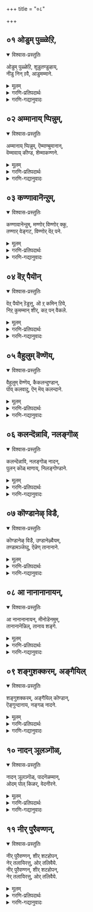+++
title = "०८"

+++


## ०१ ओडुम् पुळ्ळेऱि,
<details open><summary>विश्वास-प्रस्तुतिः</summary>

ओडुम् पुळ्ळेऱि, शूडुतण्डुऴाय्,  
नीडु निन् ऱवै, आडुमम्माने.
</details>

<details><summary>मूलम्</summary>

ओडुम् पुळ्ळेऱि, शूडुतण्डुऴाय्,  
नीडु निन् ऱवै, आडुमम्माने.
</details>

<details><summary>गरणि-प्रतिपदार्थः</summary>

पुळ् एऱि = गरुडपक्षियन्नेरि, ओडुम् = धाविसुववनू, तण् तुऴाय् = तम्पाद तुलसियन्नु, शूडुम् = मुडियुववनू, नीडु = शाश्वतवागि, निन् ऱ = इरुव, अवै = अवरॊडनॆ, आडुम् = सन्तोषपडुववनू, अम्माने = सर्वेश्वरने. 
</details>

<details><summary>गरणि-गद्यानुवादः</summary>

गरुड पक्षियन्नेरि धाविसुववनू, तम्पाद तुलसिय हारवन्नु मुडियुववनू, शाश्वतवागिरुव अवरॊडनॆ सन्तोषदिन्द विहरिसुववनू, सर्वेश्वरने. 

’गरुड.................................नू’ – तन्न आश्रितरिगॆ सङ्कटवॊदगिदाग, अवरु ’स्वामी, नीने गति, कापाडु” ऎन्दु आर्तरागि कूगि करॆदाग, भगवन्तनु क्षणमात्रवू तडमाडदन्तॆ, गरुडनन्नेरि, अवर बळिगॆ ओडिबरुववनल्ल\! आश्रितवत्सलनल्लवे स्वामि? 

“तम्पाद .........................नू” – अरळि, परिमळदिन्दलू मधुविनिन्दलू तुम्बिरुव, दुम्बिगळु मुसुरिकॊण्डिरुव तम्पाद तुलसिय हारवॆन्दरॆ भगवन्तनिगॆ अत्यन्त प्रियवादद्दु. अदन्नु तलॆयल्लि मुडियुववनु. कत्तिनल्लि धरिसुवनु स्वामि. 

’शाश्वत.................नू” – शाश्वतवागि नॆलसिरुववरॆन्दरॆ नित्यसूरिगळु. अवरु परमपदवासिगळु. भगवन्तन सान्निध्यदल्लिद्दुकॊण्डु, सेवॆसल्लिसुत्ता, भगवत्कृपाकटाक्षक्कॆ पात्ररागि आनन्ददिन्द काल कळॆयुववरु अवरु. 

आळ्वाररु हेळुत्तारॆ- भगवन्तनु कडुसङ्कटक्कॊळगागिरुव आश्रितर सङ्कटवन्नु कूडले हरिसुत्तानॆ. तुलसिय हारवन्नु धरिसुत्तानॆ. नित्यसूरिगळ कैङ्कर्यवन्नु स्वीकरिसुत्ता आनन्ददिन्द अवरॊडनॆ इरुत्तानॆ. आश्रितवत्सलनू करुणामयनू स्वामि.
</details>



## ०२ अम्मानाय् प्पिन्नुम्,
<details open><summary>विश्वास-प्रस्तुतिः</summary>

अम्मानाय् प्पिन्नुम्, ऎम्माण्बुमानान्,  
वॆम्मावाय् कीण्ड, शॆम्माकण्णने.
</details>

<details><summary>मूलम्</summary>

अम्मानाय् प्पिन्नुम्, ऎम्माण्बुमानान्,  
वॆम्मावाय् कीण्ड, शॆम्माकण्णने.
</details>

<details><summary>गरणि-प्रतिपदार्थः</summary>

अम्मन् आय्= सर्वेश्वरनागि, पिन्नुम् = अनन्तर, ऎम्माण्भुम् आनान् = नम्म तन्दॆयू आदवनु, वॆम् = क्रूरवाद, मा = कुदुरॆय, वाय् कीण्ड = बायन्नु सीळिद, शॆम् = कॆम्पाद, मा = विशालवाद, कण्णने = कण्णुळ्ळवने \(कृष्णने\). 
</details>

<details><summary>गरणि-गद्यानुवादः</summary>

सर्वेश्वरनादवनू, नम्म तन्दॆयादवनू, क्रूरवाद कुदुरॆय बायन्नु सीळिदवनू कॆम्पाद विशालवाद कण्णुळ्ळ कृष्णने. 

हिन्दिन पाशुरदल्लि, भगवन्तनु नित्यसूरिगळ कैङ्कर्यवन्नु स्वीकरिसुत्तिरुवनॆन्दरू सह, अवनु तन्न सृष्टिय जीविगळ बगॆगॆ कृपॆगॊण्डु, अवर कष्टसङ्कटगळन्नु निवारिसुवुदरल्लि सदा सिद्धनागिरुवनॆन्दु हेळलायितु. 

ई पाशुरदल्लि सर्वेश्वरनाद स्वामियु भूलोकवासिगळिगॆ तन्दॆयागियू ऒडॆयनागियू इद्दानॆम्बुदन्नु निदर्शनदॊन्दिगॆ तिळिसलागिदॆ. 

आळ्वाररु हेळुत्तारॆ- भगवन्तनु सर्वेश्वरनागि परमपदवासिगळ सेवॆयन्नु पडॆयुत्तिद्दरू सह भूलोकवासिगळ उद्धारक्कागि सन्दर्भक्कॆ तक्कन्तॆ बेरॆबेरॆ अवतारगळन्नु तळॆयुव कृपाळुवागिद्दानॆ. सुन्दरवू विशालवू आद कण्णुगळुळ्ळ अत्याकर्षकनाद श्रीकृष्णने अवनु\! 

दुष्टकंसनिन्द प्रेरितनागि, केशि ऎम्ब राक्षसनु बालकृष्णनन्नु कच्चि कॊल्लुवुदक्कागि बन्दनु. तन्न दॊड्ड बायन्नु तॆरॆदिट्टुकॊण्डु कृष्णन मेलॆ नुग्गि बन्दनु. कृष्णनु तन्न ऎडतोळन्नुआ कुदुरॆय बायल्लि तुरुकिदनु. अल्लि अदु दप्पदप्पनागुत्त बॆळॆयितु. कुदुरॆगॆ उसिराडलु आगदन्तॆ माडितु. आ बळिक, कैयन्नु हिन्दक्कॆ सॆळॆदुकॊण्डु, अदर ऎरडुदवडॆगळन्नू हिडिदु अदर बायन्नु सीळिकॊन्दु हाकिदनु. इदु केशिसंहारद कथॆ.
</details>



## ०३ कण्णावानॆन्ऱुम्,
<details open><summary>विश्वास-प्रस्तुतिः</summary>

कण्णावानॆन्ऱुम्, मण्णोर् विण्णोर् क्कु,  
तण्णार् वेङ्गट, विण्णोर् वॆऱ् पने.
</details>

<details><summary>मूलम्</summary>

कण्णावानॆन्ऱुम्, मण्णोर् विण्णोर् क्कु,  
तण्णार् वेङ्गट, विण्णोर् वॆऱ् पने.
</details>

<details><summary>गरणि-प्रतिपदार्थः</summary>

कण् आवान् = कृपाधारनागुत्तानॆ, ऎन्ऱुम् = यावागलू \(ऎल्ल कालक्कू\), मण्णोर् क्कु = भूलोकवासिगळिगू, विण्णोर् क्कु = मेलण लोकदवरिगू, तण् आर् = तम्पु तुम्बिरुव, वेङ्गडम् = तिरुवॆङ्कटवॆम्बुदु, विण्णोर् = नित्यसूरिगळ, वॆऱ् पने = तिरुमलैयुळ्ळवने. 
</details>

<details><summary>गरणि-गद्यानुवादः</summary>

भूलोकवासिगळिगू मेलणलोकदवरिगू यारु ऎल्ल कालक्कू कृपाधारनागिरुत्तानो आ स्वामिये तम्पु तुम्बिरुव तिरुवेङ्कटवॆम्ब तिरुमलॆयल्लि नॆलसिरुव नित्यसूरिगळस्वामि\! 

इदॊन्दु स्वारस्यवाद पाशुर. भूलोकदल्लि तिरुवॆङ्कटगिरिय हिरिमॆयॆष्टॆम्बुदन्नू, भगवन्तन सर्वसमत्ववन्नू इदु तिळिसुत्तदॆ. 

आळ्वाररु हेळुत्तारॆ- भगवन्तनिगॆ तारतम्यभावनॆयिल्ल. अवनु पक्षपातमाडुवुदिल्ल. इवरु तन्न समीपदल्लिरुववरु, परिशुद्धरादवरु, पापरहितरु, अमररु, तन्न नित्यकैङ्कर्यदल्लिये तॊडगिरुववरु ऎन्दु परमपदवासिगळाद नित्यसूरिगळ विषयदल्लि भगवन्तनिगॆ वात्सल्य हॆच्चुवुदिल्ल. हागॆये, इवरु पापिगळु, हुट्टु-सावुगळ गॊन्दलदल्लि बिद्दुतॊळलुववरु, कीळादवरु ऎन्दु भूलोकवासिगळाद मर्त्यर विषयदल्लि अवन वात्सल्य कुन्दुवुदिल्ल. अवरन्नु निकृष्टवागि काणुवुदिल्ल. असड्डॆ माडुवुदिल्ल. अवर उद्धारक्कागिये तानिरुवुदु ऎम्बुदन्नु लोकक्कॆ निदर्शनगॊळिसुवुदक्कागिये ऎम्बन्तॆ तम्पु तुम्बिरुव तिरुवॆङ्कटगिरियॆम्ब पवित्रवाद बॆट्टद शिखरदल्लि आ स्वामिये, नित्यसूरिगळिन्द सेवॆयन्नु स्वीकरिसुव स्वामिये, तानिरबेकाद परमपदवन्नु बिट्टु बन्दु, नॆलसिद्दानॆ कण्डिरा\!
</details>



## ०४ वॆऱ् पैयॊन्
<details open><summary>विश्वास-प्रस्तुतिः</summary>

वॆऱ् पैयॊन् ऱॆडुत्तु, ऒ ऱ् कमिन् ऱिये,  
निऱ् कुमम्मान् शीर्, कऱ् पन् वैकले.
</details>

<details><summary>मूलम्</summary>

वॆऱ् पैयॊन् ऱॆडुत्तु, ऒ ऱ् कमिन् ऱिये,  
निऱ् कुमम्मान् शीर्, कऱ् पन् वैकले.
</details>

<details><summary>गरणि-प्रतिपदार्थः</summary>

वॆऱ् पै ऒन्ऱु = बॆट्टवॊन्दन्नु, ऎडुत्तु = ऎत्ति हिडिदु, ऒऱ् कम् = बलद कॊरतॆ, इन् ऱिये = इल्लदन्तॆये, निऱ् कुम् = निन्त, \(निल्लुव\), अम्मान् = स्वामिय शीर् = कल्याणगुणगळन्नु, कऱ् पन् = कलियुत्तेनॆ, \(चिन्तिसुत्तानॆ\), वैहले = यावागलू. 
</details>

<details><summary>गरणि-गद्यानुवादः</summary>

बॆट्टवॊन्दन्नु ऎत्तिहिडिदु बलद कॊरतॆयिल्लदन्तॆ निल्लुव स्वामिय कल्याणगुणगळन्नु ऎडॆबिडदॆ चिन्तिसुत्तेनॆ. 

भगवन्तनु श्रीकृष्णनागि अवतरिसिदाग नडॆसिद अद्भुत प्रसङ्गवॊन्दन्नु इल्लि सूचिसुत्ता, सर्वेश्वरन सामर्थ्य, दयॆ, रक्षणॆ, क्षमॆ, सर्वसमत्व मुन्ताद विशिष्टकल्याण गुणगळन्नु उदाहरिसलागुत्तिदॆ. 

गोवळरु, तम्म सम्प्रदायक्कॆ तक्कन्तॆ, वर्षक्कॊम्मॆ देवेन्द्र पूजॆ माडुत्तिद्दरु. ऒम्मॆ आ पूजॆयन्नू ऎडॆयन्नू तनगॆ सल्लिसलिल्लवॆम्ब कारणदिन्द देवेन्द्रनु अवर मेलॆ कोपगॊण्डु इडिय नन्दगोकुलवन्ने नाशमाडिबिडुवुदागि, अदर मेलॆ एळुदिनगळ काल ऎडॆबिडदॆ बिरुसुमळॆयन्नु सुरिसिदनु. अल्लि \(नन्दगोकुलदल्लि\) बॆळॆयुत्तिद्द बालकृष्णनु, समीपदल्लिद्द गोवर्धन गिरियन्ने कॊडॆयन्तॆ ऎत्तिहिडिदु, अदरडियल्लि गोवुगळन्नू गोवळरन्नू आ बिरुसु मळॆयिन्द पारुमाडिदनु. 

ऎळॆय बालकनिगॆ बॆट्टवन्नु ऎत्ति हिडियुव सामर्थ्यवे? एळु दिनगळ काल तन्न किरुबॆरळिन मेलॆ अदन्नु निल्लिसिकॊण्डिरुवाग अवन बल कुन्दलिल्लवे? इन्थ हलवारु प्रश्नॆगळु भगवन्तन साटियिल्लद सामर्थ्यवन्नुगुरुतिट्टु तोरिसुवुदु. 

देवेन्द्रनिगॆ उण्टाद कोप, दर्पगळु फलिसदॆ, अवनिगॆ मुखभञ्जनवायितष्टॆ. आग अवनु बालकृष्णनन्नु सर्वेश्वरनॆन्दरितु, अल्लिगॆ तन्न परिवारदॊन्दिगॆ बन्दु, स्वामिय क्षमॆबेडिदनष्टॆ. आश्रितरन्नु रक्षिसुवुदू, आश्रित विरोधिगळन्नु शिक्षिसुवुदू भगवन्तन कॆलस. आश्रितविरोधियाद देवेन्द्रनु भगवन्तनल्लि क्षमॆ बेडिद कूडले. अवनु तप्पु माडिदवनादरू, अदन्नु लॆक्किसदॆ, अवनन्नु मन्निसुव सहज स्वभाव भगवन्तनदु. आद्दरिन्द अवनन्नु भगवन्तनु क्षमिसिदनु. 

आश्रितरु गोपगोपियरे एकॆ? मूकप्राणिगळाद गोवुगळु अल्लवे? ऎल्लरनू रक्षिसुव कार्यभगवन्तनदल्लवे? भगवन्तनिगॆ गोवळरिगिन्तलू गोवुगळल्लि वात्सल्य हॆच्चु. 

हीगॆ, ऒन्दु प्रसङ्गदिन्दले भगवन्तनु तन्न अनेक कल्याणगुणस्वभावगळन्नु व्यक्तपडिसिदनु\!

आळ्वाररु हेळुत्तारॆ- बालकनागि कण्डरू सह, तानु सर्वसमर्थनॆन्दु तोरिसुवन्तॆ दॊड्ड बॆट्टवन्नॆत्ति कॊडॆयन्तॆ हिडिदु आश्रितराद गोवुगळन्नूगोवळरन्नू कापाडिदनल्लवे? आ स्वामिय कृपॆगागि नानु अवन विशिष्टकल्याणगुणगळन्नु ऎडॆबिडदॆ चिन्तिसुत्तेनॆ.
</details>



## ०५ वैहुलुम् वॆण्णॆय्,
<details open><summary>विश्वास-प्रस्तुतिः</summary>

वैहुलुम् वॆण्णॆय्, कैकलन्दुण्डान्,  
पॊय् कलवादु, ऎन् मॆय् कलन्दाने.
</details>

<details><summary>मूलम्</summary>

वैहुलुम् वॆण्णॆय्, कैकलन्दुण्डान्,  
पॊय् कलवादु, ऎन् मॆय् कलन्दाने.
</details>

<details><summary>गरणि-प्रतिपदार्थः</summary>

वैहुलम् = यावागलू, वॆण्णॆय् = बॆण्णॆयन्नु, कैकलन्दु = कै तुम्बिकॊण्डु, उण्डान् = उण्डवनाद स्वामियु, पॊय् कलवादु = सुळ्ळिगॆ ऎडॆयिल्लदन्तॆ, ऎन् = नन्न, मॆय् = देहदल्लि, कलन्दाने – कूडिकॊण्डनल्ल\! 
</details>

<details><summary>गरणि-गद्यानुवादः</summary>

बॆण्णॆयन्नु यावागलू कैगळल्लि तुम्बिकॊण्डु उण्णुव स्वामियु, सुळ्ळिगॆ \(भ्रान्तिगॆ\) ऎडॆकॊडदन्तॆ, नन्न देहदल्लि \(बन्दु\) कूडिकॊण्डनल्ल\! 

आळ्वाररु हेळुत्तारॆ- भगवन्तन विशिष्ट कल्याणगुणगळन्नु ऎडॆबिडदॆ नानु चिन्तिसुत्तिरुवुदर फलवागि ननगॆ अत्युत्तमवाद भाग्यवु लभ्यवागिदॆ. हिन्दॆ, श्रीकृष्णनागि बॆळॆयुत्तिद्द सर्वेश्वरनु नन्दगोकुलद मनॆमनॆयल्लियू बॆण्णॆयन्नु कैगळल्लि तुम्बिकॊण्डु ऎडॆबिडदॆ तिन्नुत्तिद्दष्टु सरागवागिवे, सुलभवागिये, अवनु नन्न देहदॊळक्कॆ प्रवेशिसिद्दानॆ. इदु सुळ्ळू अल्ल. ई विषयदल्लि ननगॆ भ्रान्तियू इल्ल. 

भगवन्तनन्नु ऒलिसिकॊळ्ळुवुदक्कॆ सरळमार्ग अवन कल्याणगुणगळन्नु ऎडॆबिडदॆ चिन्तिसुत्तिरुवुदु ऎन्दु सूचनॆयल्लवे?
</details>



## ०६ कलन्दॆन्नावि, नलङ्गॊळ्
<details open><summary>विश्वास-प्रस्तुतिः</summary>

कलन्दॆन्नावि, नलङ्गॊळ् नादन्,  
पुलन् कॊळ् माणाय्, निलङ्गॊण्डाने.
</details>

<details><summary>मूलम्</summary>

कलन्दॆन्नावि, नलङ्गॊळ् नादन्,  
पुलन् कॊळ् माणाय्, निलङ्गॊण्डाने.
</details>

<details><summary>गरणि-प्रतिपदार्थः</summary>

कलन्दु = कूडिकॊण्डु, ऎन् आवि = नन्न आत्मदॊडनॆ, नलम् कॊळ् = हर्षिसि कीर्तिवन्तनाद, नादन् = नन्न नाथनु, पुलन् कॊळ् = पञ्चेन्द्रियगळन्नू सूरॆगॊळ्ळुवन्थ, माण् आय् = वामन ब्रह्मचारियागि, निलम् = नॆलवन्नु, कॊण्डाने = \(दानवागि\) पडॆदुकॊण्डवने. 
</details>

<details><summary>गरणि-गद्यानुवादः</summary>

आळ्वाररु हेळुत्तारॆ- भगवन्तनु परमसुन्दरनाद वामनवटुवागि अवतरिसि, बलिचक्रवर्तिय याग शालॆयन्नु प्रवेशिसिदाग, अल्लिद्दवरॆल्लर ऎल्ल इन्द्रियगळन्नू सूरॆगॊण्डनु. बळिक, तन्न हॆज्जॆयल्लि मूरु हॆज्जॆगळष्टु नॆलवन्नु तनगॆ दान माडॆन्दु बलिचक्रवर्तियन्नु याचिसि, अदन्नु अवनिन्द पडॆदुकॊण्डु, महादानियाद बलिचक्रवरियन्नु उद्दरिसिदनु. रूपदल्लि चिक्कवनागि बन्दवन कीर्ति ऎष्टु अपारवागि बॆळॆयितु\! आ स्वामिये नन्न नाथनागि बन्दु, नन्नल्लि अभिमानगॊण्डु, नन्न देहवन्नु प्रवेशिसिदनु. मत्तु नन्न आत्मदॊन्दिगॆ बॆरॆतुकॊण्डनु. इदरिन्द नन्न देहात्म भ्रान्तियु नाशवायितु. आत्मोद्धारवायितु. बलिचक्रवर्तियन्तॆ नानु कॊडुगैयवनल्ल. नन्नल्लि कॊडलु एनू इल्ल. अवन कल्याणगुणगळन्नु चिन्तिसुत्तिद्दद्दरिन्दले, नन्नल्लि अवनु अपारवाद कृपॆयन्नु तोरिदनल्ल\!
</details>



## ०७ कॊण्डानेऴ् विडै,
<details open><summary>विश्वास-प्रस्तुतिः</summary>

कॊण्डानेऴ् विडै, उण्डानेऴ्वैयम्,  
तण्डामञ्जॆय्दु, ऎन्नॆण् तानानाने.
</details>

<details><summary>मूलम्</summary>

कॊण्डानेऴ् विडै, उण्डानेऴ्वैयम्,  
तण्डामञ्जॆय्दु, ऎन्नॆण् तानानाने.
</details>

<details><summary>गरणि-प्रतिपदार्थः</summary>

कॊण्डान् = पळगिसिकॊण्डनु, एऴ् विडै = एळु गूळिगळन्नु, उण्डान् =उण्डनु \(कबळिसिबिट्टनु\), एऴ् वैयम् = एळुलोकगळन्नु, तण् = तम्पाद, तामम् = स्थळवन्नु \(नॆलॆयन्नु\), शॆय्दु = उण्टुमाडि, ऎन् = नन्न, ऎण् तान् = नन्न आलोचनॆये \(मनस्से\), आनाने = आगिबिट्टनल्ल\! 
</details>

<details><summary>गरणि-गद्यानुवादः</summary>

एळु गूळिगळन्नू पळगिसिकॊण्डनु. एळु लोकगळन्नू कबळिसिबिट्टनु. तम्पाद स्थळवन्नु उण्टुमाडि, नन्न आलोचनॆये तानु आगिबिट्टनल्ल\! 

आळ्वाररु हेळुत्तारॆ- भगवन्तनु श्रीकृष्णनागि अवतरिसिदाग, तनगॆ प्रीतिपात्रळाद नप्पिन्नैदेवियन्नु कैहिडियुवुदक्कागिये, अवळ तन्दॆ साकिद्द एळुगूळिगळन्नू तानॊब्बने ऒण्टियागि ऎदुरिसि, हिडिदु पळगिसिदनु. प्रळय काल बन्दाग, स्वामियु तन्न सृष्टिये आद एळु लोकगळन्नू कबळिसि, तन्न हॊट्टॆयल्लिट्टुकॊण्डु संरक्षिसिदनु. चेतनरन्नु उद्धरिसि, अवरिगॆ शाश्वतवाद नॆलॆयन्नु कॊडुवुदक्कागिये आनन्दपूर्णवाद परमपदवन्ने उण्टुमाडिदनु. हीगॆल्ल अद्भुतकार्‍यगळन्नु नडॆसिद्दरिन्द, आश्रितरक्षकत्ववन्नू, अपारवात्सल्यवन्नू, कृपॆयन्नू व्यक्तपडिसिद भगवन्तनु नन्न मनदल्लि मूडिबन्द आलोचनॆगळॆल्लवन्नू कैगूडिसिदनल्ल\! 

“नन्न आलोचनॆये तानागिबिट्टनल्ल” – इदक्कॆ आळ्वाररु जीविसिरुव कालदल्लि भगवत्सेवॆयन्नु ऎडॆबिडदॆ नडॆसुत्तिरबेकॆन्दू, अवरु मरणिस बळिक, परमपदवन्ने सेरि, भगवन्तन नित्यसेवॆयल्लि तॊडगिरबेकॆन्दू आ “आलोचनॆ’गळु इरबहुदे? ऎनिसुत्तदॆ.
</details>



## ०८ आ नानानानायन्,
<details open><summary>विश्वास-प्रस्तुतिः</summary>

आ नानानानायन्, मीनोडॆनमुम्,  
तानानानॆन्निल्, तानाय शङ्गे.
</details>

<details><summary>मूलम्</summary>

आ नानानानायन्, मीनोडॆनमुम्,  
तानानानॆन्निल्, तानाय शङ्गे.
</details>

<details><summary>गरणि-प्रतिपदार्थः</summary>

आन् आनान् आयन् \(= आन् आयन् आनान्\) = दनकरुगळन्नु मेयिसुव गोपालनादनु, मीनोडुएनमुम् = मीनागियू, वराहनागियू, तान् आनान् = ताने आदनु, ऎन्निल् = ऎन्दरॆ, तान् तानु, आय = आदद्दु, शङ्गे = लॆक्कविल्लदष्टु रूपगळे. 
</details>

<details><summary>गरणि-गद्यानुवादः</summary>

दनकरुगळन्नु मेयिसुव गोपालनागियू, मीनागियू, वराहनागियू ताने आदनु ऎन्दरॆ, तानु लॆक्कविल्लदष्टु रूपगळे आदनु \(आगिद्दानॆ\). 

आळ्वाररु हेळुत्तारॆ- भगवन्तनु बेरॆबेरॆ अवतारगळन्नु तळॆदनु. मीनादनु, वराहवादनु, गोपालनादनु. हीगॆ हेळिदरॆ, भगवन्तनु वराहनागि दुष्ट हिरण्याक्षनन्नु कॊन्दु अवनु ..................................होद भूमियन्नु \(भूदेवियन्नु\) रक्षिसिदनु. ............................................गोवुगळन्नु मेयिसि अवुगळन्नु रक्षिसिदनु. ...............तन्न जगद्रक्षणकार्यक्कागि तळॆद अवतार रूपगळु ऒन्दे, ऎरडे, हत्तॆ, इप्पत्ते? सन्दर्भक्कॆ तक्कन्तॆ अवु लॆक्कविल्लदष्टु ऎन्दे हेळबेकागुत्तदॆ.
</details>



## ०९ शङ्गुशक्करम्, अङ्गैयिल्
<details open><summary>विश्वास-प्रस्तुतिः</summary>

शङ्गुशक्करम्, अङ्गैयिल् कॊण्डान्,  
ऎङ्गुन्दानाय, नङ्गळ् नादने.
</details>

<details><summary>मूलम्</summary>

शङ्गुशक्करम्, अङ्गैयिल् कॊण्डान्,  
ऎङ्गुन्दानाय, नङ्गळ् नादने.
</details>

<details><summary>गरणि-प्रतिपदार्थः</summary>

शङ्गु = शङ्खचक्रगळन्नु, अम् कैयिल् = सुन्दरवाद कैगळल्लि, कॊण्डान् = धरिसिद्दानॆ, ऎङ्गुम् = ऎल्लॆल्लियू \(ऎल्लॆडॆयल्लियू\), तान् = ताने, आय = आगिरुववनु, नङ्गळ् = नम्म, नादने = ऒडॆयने \(रक्षकनाद स्वामिये\). 
</details>

<details><summary>गरणि-गद्यानुवादः</summary>

ऎल्लॆडॆयल्लियू ताने आगिरुववनु नम्म रक्षकनाद नम्म स्वामिये\! अवनु तन्न सुन्दरवाद कैगळल्लि शङ्ख चक्रगळन्नु धरिसिद्दानॆ. 

आळ्वाररु हेळुत्तारॆ- भगवन्तनु ऎल्ल कडॆयल्लू व्यापिसिकॊण्डिद्दानॆ. तानु आरिसिकॊण्डन्तॆ लॆक्कविल्लदष्टु अवतारगळागि, ऎल्लर कण्णिगू इन्द्रियगळिगू गोचरवागियू, तानु सृष्टिसिद ऎल्ल वस्तुगळल्लि अन्तर्यामियागि इन्द्रियगळिगॆ अगोचरवागियू व्यापिसिकॊण्डिद्दानॆ. अवनु नम्म ऒडॆयनागि, नम्म रक्षकनागि तन्न सुन्दरवाद कैगळल्लि शङ्ख चक्रगळन्नु हिडिदु सिद्धनागिद्दानॆ. आश्रितरक्षणॆयॆन्दरॆ भगवन्तनिगॆ ऎष्टु वात्सल्य\!
</details>



## १० नादन् ञूलञ्गॊळ्,
<details open><summary>विश्वास-प्रस्तुतिः</summary>

नादन् ञूलञ्गॊळ्, पादनॆन्नम्मान्,  
ओदम् पोल् किळर्, वेदनीरने.
</details>

<details><summary>मूलम्</summary>

नादन् ञूलञ्गॊळ्, पादनॆन्नम्मान्,  
ओदम् पोल् किळर्, वेदनीरने.
</details>

<details><summary>गरणि-प्रतिपदार्थः</summary>

नादन् = सर्वलोकनाथनू, ञूलम् कॊळ् = ऎल्ला लोकगळन्नू अळॆदुकॊळ्ळुवन्थ, पादम् = तिरुवडिगळुळ्ळवनू, ऎन् अम्मान् = नन्न ऒडॆयनू, ओदम् पोल् = कडलिन हागॆ, किळर् = घोषिसुव, वेदम् = वेदगळ \(वेदगळिन्द तिळियतक्क\), नीरने = सहजसद्गुणगळन्नुळ्ळवने. 
</details>

<details><summary>गरणि-गद्यानुवादः</summary>

सर्वलोकनाथनागि, ऎल्ला लोकगळन्नू अळॆदुकॊळ्ळुवन्थ पादगळन्नुळ्ळवनागि, कडलिन हागॆ घोषिसुव वेदगळिन्द तिळियतक्कवनागिरुव सहजसद्गुणगळन्नुळ्ळवने. 

आळ्वाररु हेळुत्तारॆ- भगवन्तनु सर्वलोकनायकनु. ऎल्लरन्नू रक्षिसुव भारवन्नु वहिसिकॊण्डिद्दानॆ. हिन्दॆ, त्रिविक्रमनागि बॆळॆदु, ऎल्ल लोकगळन्नू तन्न ऎरडे हॆज्जॆगळिन्द अळॆदुकॊण्डन्थ तिरुवडिगळुळ्ळवनु. कडलु ऎडॆबिडदॆ घोषिसुवन्तॆ, वेदगळु अवन हिरिमॆ महिमॆगळन्नु कुरितु घोषिसुत्तवॆ. वेदगळिन्दले अवनु तिळियतक्कवनु. अनन्तवाद सहजसद्गुणगळुळ्ळवनु. अन्थ महामहिमन विशिष्टकल्याणगुणगळन्नु नानु विवरिसि हेगॆ हेळलि?
</details>



## ११ नीर् पुरैवण्णन्,
<details open><summary>विश्वास-प्रस्तुतिः</summary>

नीर् पुरैवण्णन्, शीर् शटहोपन्,  
नेर् तलायिरत्तु, ओर् तलिवैये.   
नीर् पुरैवण्णन्, शीर् शटहोपन्,  
नेर् तलायिरत्तु, ओर् तलिवैये.
</details>

<details><summary>मूलम्</summary>

नीर् पुरैवण्णन्, शीर् शटहोपन्,  
नेर् तलायिरत्तु, ओर् तलिवैये.   
नीर् पुरैवण्णन्, शीर् शटहोपन्,  
नेर् तलायिरत्तु, ओर् तलिवैये.
</details>

<details><summary>गरणि-प्रतिपदार्थः</summary>

नीर् पुरै = कडलिन हागॆ, वण्णन् = बण्णवुळ्ळवनन्नु कुरितु, शीर् = \(भक्ति\) सम्पत्तन्नुळ्ळ, शडहोपन् = शठगोपनु, नेर् दल् = सहजवागि \(प्रामाणिकवागि\) नुडिद, आयिरत्तु = ऒन्दु साविरदल्लि, ओर् दल् = परिशीलिसि तिळियतक्कवु, इवैये = इवुगळे. 
</details>

<details><summary>गरणि-गद्यानुवादः</summary>

कडलिन हागॆ बण्णवुळ्ळवनन्नु कुरितु, भक्तिसम्पत्तन्नुळ्ळ शठगोपनु सहजवागि \(प्रामाणिकवागि\) नुडिद ऒन्दु साविरदल्लि परिशीलिसि तिळियतक्कवु इवुगळे. 

ई तिरुवाय् मॊऴि हिन्दिन तिरुवाय् मॊऴिगळन्तॆ अल्ल. इदरल्लि हेळिरुव विषयवन्नु गम्भीरवागि, चॆन्नागि योचिसि, परिशीलिसतक्कद्दागिदॆ. भगवन्तनन्नु नम्म अन्तरङ्गदल्लि दृढवागि इरिसिकॊण्डु, आराधिसि, उद्धारगॊळ्ळुवुदु हेगॆ ऎम्बुदन्नु इल्लि सूचिसलागिदॆ. ई कारणदिन्दले “शठगोपनु सहजवागि नुडिद ऒन्दु साविरदल्लि परिशीलिसतक्कवु इवे” ऎन्दु निर्धरवागि हेळलागिदॆ. 

ई तिरुवाय् मॊऴिय विषयवन्नु सङ्ग्रहवागि हेळबहुदादरॆ- भगवन्तनिगॆ पक्षपातवॆम्बुदे इल्ल. अवनिगॆ नित्यसूरिगळ विषयदल्लि ऎष्टुवात्सल्यदिन्दिरुवनो अष्टे वात्सल्य भूलोकवासिगळाद चेतनर मेलू इदॆ. आश्रितरन्नु रक्षिसलु, अवर दुःख सङ्कटगळन्नु हरिसलु भगवन्तनिगॆ सदा कातर. शङ्ख चक्रगळन्नु अवनु तन्न कैगळल्लि धरिसि सदा सन्नद्धनागिरुत्तानॆ. गरुडनन्नेरि अवर बळिगॆ ऎळ्ळष्टू तडमाडदन्तॆ धाविसुत्तानॆ. भगवन्तन विशिष्ट कल्याण गुणस्वभावगळन्नु ऎडॆबिडदॆ चिन्तिसुत्तिद्दरॆ साकु. परमसमर्थनाद अवनु सुप्रीतनागुत्तानॆ. चेतनन अन्तरङ्गवन्नु प्रवेशिसुत्तानॆ. अवन आत्मदॊन्दिगॆ कलॆतुकॊळ्ळूत्तानॆ. इदरिन्द चेतननु तन्न देहात्मभ्रान्तियन्नु कळॆदुकॊण्डु, उज्जीवनगॊळ्ळुत्तानॆ. भगवन्तनु भक्तन \(चेतनन\) मेलॆ अपारवाद वात्सल्यवन्नू कृपॆयन्नू व्यक्तपडिसुत्तानॆ. चेतनन मनदल्लि आलोचनॆगळु मूडिबरुत्तवॆ. इल्लि जीविसिरुवष्टु कालदल्लि भगवन्तन सेवॆयल्लि अवनु ऎडॆबिडदॆ नडॆसबेकॆन्दू, बळिक, परमपदवन्नु सेरि, तन्न नित्यसेवॆयन्नु नडॆसुत्त आनन्दिसबेकॆन्दू मनस्सिनल्लि तुम्बिबरुव आलोचनॆगळु भगवत्कृपॆगॆ पात्रवागुत्तवॆ. चेतनोद्धारक्कागिये भगवन्तनु अनन्तवाद अवतारगळन्नु तळॆदु, सर्वव्यापियागि, सर्वान्तर्यामियागि शोभिसुत्तानॆ. 

तिरुक्कूरुहूरिन शठगोपनु तानु भगवन्तनन्नु हेगॆ कण्डु हेगॆ अनुभविसिदनो हागॆये सहजवागि, प्रामाणिकवागि ई तिरुवाय्मॊमॊऴियल्लि विवरिसिद्दानॆ. ई विषयवन्नु गाढवागि योचिसि, परिशीलिसि, सत्यांशवन्नरितुकॊण्डु, हागॆये आचरिसुत्ता, चेतनरु उद्धारगॊळ्ळबेकॆम्बुदे ई तिरुवाय् मॊऴिय फलश्रुति\!
</details>
